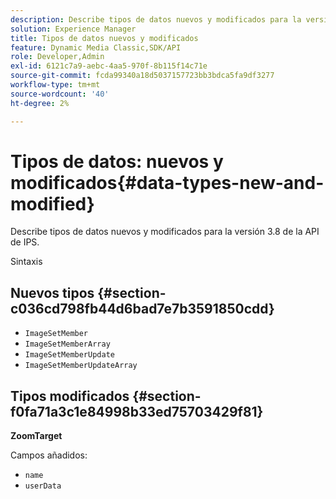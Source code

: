 ```yaml
---
description: Describe tipos de datos nuevos y modificados para la versión 3.8 de la API de IPS.
solution: Experience Manager
title: Tipos de datos nuevos y modificados
feature: Dynamic Media Classic,SDK/API
role: Developer,Admin
exl-id: 6121c7a9-aebc-4aa5-970f-8b115f14c71e
source-git-commit: fcda99340a18d5037157723bb3bdca5fa9df3277
workflow-type: tm+mt
source-wordcount: '40'
ht-degree: 2%

---
```


# Tipos de datos: nuevos y modificados{#data-types-new-and-modified}

Describe tipos de datos nuevos y modificados para la versión 3.8 de la API de IPS.

Sintaxis

## Nuevos tipos {#section-c036cd798fb44d6bad7e7b3591850cdd}

* `ImageSetMember`
* `ImageSetMemberArray`
* `ImageSetMemberUpdate`
* `ImageSetMemberUpdateArray`

## Tipos modificados {#section-f0fa71a3c1e84998b33ed75703429f81}

**ZoomTarget**

Campos añadidos:

* `name`
* `userData`
